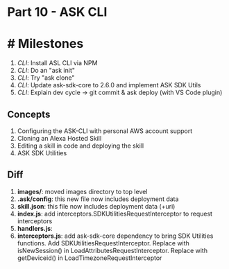 # Part 10 - ASK CLI

#   # Milestones

1. *CLI*: Install ASL CLI via NPM
2. *CLI*: Do an "ask init"
3. *CLI*: Try "ask clone"
4. *CLI*: Update ask-sdk-core to 2.6.0 and implement ASK SDK Utils
5. *CLI*: Explain dev cycle -> git commit & ask deploy (with VS Code plugin)

## Concepts

1. Configuring the ASK-CLI with personal AWS account support
2. Cloning an Alexa Hosted Skill
3. Editing a skill in code and deploying the skill
4. ASK SDK Utilities

## Diff

1. **images/**: moved images directory to top level
2. **.ask/config**: this new file now includes deployment data
3. **skill.json**: this file now includes deployment data (+uri)
4. **index.js**: add interceptors.SDKUtilitiesRequestInterceptor to request interceptors
5. **handlers.js**: 
6. **interceptors.js**: add ask-sdk-core dependency to bring SDK Utilities functions. Add SDKUtilitiesRequestInterceptor. Replace with isNewSession() in LoadAttributesRequestInterceptor. Replace with getDeviceid() in LoadTimezoneRequestInterceptor

